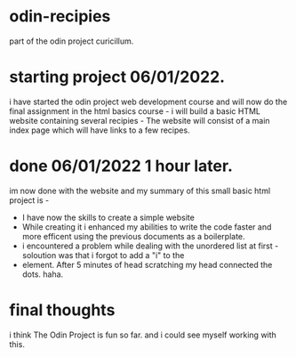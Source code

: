 # odin-recipies
part of the odin project curicillum.

# starting project 06/01/2022.

 i have started the odin project web development course and will now do the final assignment in the html basics course - i will build a basic HTML website containing several recipies - The website will consist of a main index page which will have links to a few recipes.
 
# done 06/01/2022 1 hour later.

im now done with the website and my summary of this small basic html project is -
- I have now the skills to create a simple website
- While creating it i enhanced my abilities to write the code faster and more efficent using the previous documents as a boilerplate.
- i encountered a problem while dealing with the unordered list at first - soloution was that i forgot to add a "i" to the <li> element. After 5 minutes of head scratching my head connected the dots. haha.

# final thoughts

i think The Odin Project is fun so far. and i could see myself working with this.

